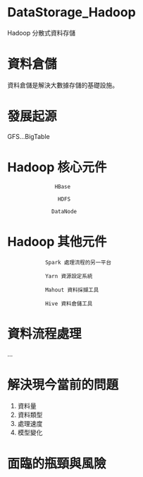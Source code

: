 # DataStorage_Hadoop
Hadoop 分散式資料存儲

# 資料倉儲

資料倉儲是解決大數據存儲的基礎設施。

# 發展起源

GFS...BigTable

# Hadoop 核心元件

                   HBase
                  
                    HDFS
                  
                  DataNode
                  
# Hadoop 其他元件

                Spark 處理流程的另一平台

                Yarn 資源設定系統
                
                Mahout 資料採擷工具
                
                Hive 資料倉儲工具
# 資料流程處理

...

# 解決現今當前的問題

1. 資料量
2. 資料類型
3. 處理速度
4. 模型變化

# 面臨的瓶頸與風險


